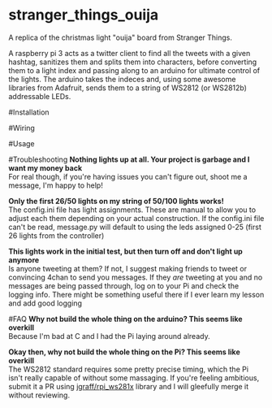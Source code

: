 # stranger_things_ouija
A replica of the christmas light "ouija" board from Stranger Things.

A raspberry pi 3 acts as a twitter client to find all the tweets with a given hashtag, sanitizes them and splits them into characters, before converting them to a light index and passing along to an arduino for ultimate control of the lights. The arduino takes the indeces and, using some awesome libraries from Adafruit, sends them to a string of WS2812 (or WS2812b) addressable LEDs. 

#Installation

#Wiring

#Usage

#Troubleshooting
**Nothing lights up at all. Your project is garbage and I want my money back**  
For real though, if you're having issues you can't figure out, shoot me a message, I'm happy to help!

**Only the first 26/50 lights on my string of 50/100 lights works!**  
The config.ini file has light assignments. These are manual to allow you to adjust each them depending on your actual construction. If the config.ini file can't be read, message.py will default to using the leds assigned 0-25 (first 26 lights from the controller)

**This lights work in the initial test, but then turn off and don't light up anymore**  
Is anyone tweeting at them? If not, I suggest making friends to tweet or convincing 4chan to send you messages. If they *are* tweeting at you and no messages are being passed through, log on to your Pi and check the logging info. There might be something useful there if I ever learn my lesson and add good logging

#FAQ
**Why not build the whole thing on the arduino? This seems like overkill**  
Because I'm bad at C and I had the Pi laying around already.

**Okay then, why not build the whole thing on the Pi? This seems like overkill**  
The WS2812 standard requires some pretty precise timing, which the Pi isn't really capable of without some massaging. If you're feeling ambitious, submit it a PR using [jgraff/rpi_ws281x](https://github.com/jgarff/rpi_ws281x) library and I will gleefully merge it without reviewing.
